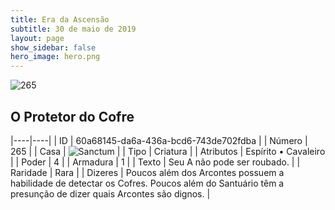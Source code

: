 ```yaml
---
title: Era da Ascensão
subtitle: 30 de maio de 2019
layout: page
show_sidebar: false
hero_image: hero.png
---
```


![265](https://cdn.keyforgegame.com/media/card_front/pt/435_265_MRPJ9FH84JW9_pt.png)

## O Protetor do Cofre

|----|----|
| ID | 60a68145-da6a-436a-bcd6-743de702fdba |
| Número | 265 |
| Casa | ![Sanctum](https://archonarcana.com/images/thumb/c/c7/Sanctum.png/22px-Sanctum.png "Santuário") |
| Tipo | Criatura |
| Atributos | Espírito • Cavaleiro |
| Poder | 4 |
| Armadura | 1 |
| Texto | Seu A não pode ser roubado. |
| Raridade | Rara |
| Dizeres | Poucos além dos Arcontes possuem a habilidade de detectar os Cofres. Poucos além do Santuário têm  a presunção de dizer quais Arcontes são dignos. |
